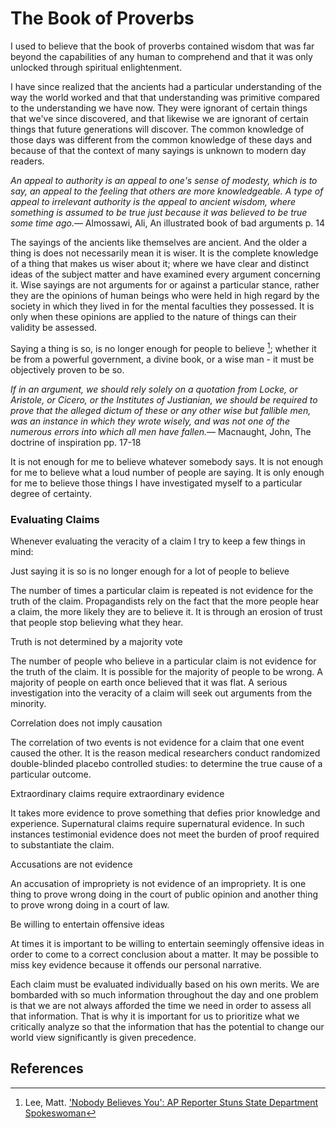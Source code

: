 The Book of Proverbs
====================

I used to believe that the book of proverbs contained wisdom that was far beyond the capabilities of any human to comprehend and that it was only unlocked through spiritual enlightenment.

I have since realized that the ancients had a particular understanding of the way the world worked and that that understanding was primitive compared to the understanding we have now. They were ignorant of certain things that we've since discovered, and that likewise we are ignorant of certain things that future generations will discover. The common knowledge of those days was different from the common knowledge of these days and because of that the context of many sayings is unknown to modern day readers.

<quote><cite>An appeal to authority is an appeal to one's sense of modesty, which is to say, an appeal to the feeling that others are more knowledgeable. A type of appeal to irrelevant authority is the appeal to ancient wisdom, where something is assumed to be true just because it was believed to be true some time ago.</cite><span>— <author>Almossawi, Ali</author>, <book>An illustrated book of bad arguments p. 14</book></span></quote>

The sayings of the ancients like themselves are ancient. And the older a thing is does not necessarily mean it is wiser. It is the complete knowledge of a thing that makes us wiser about it; where we have clear and distinct ideas of the subject matter and have examined every argument concerning it. Wise sayings are not arguments for or against a particular stance, rather they are the opinions of human beings who were held in high regard by the society in which they lived in for the mental faculties they possessed. It is only when these opinions are applied to the nature of things can their validity be assessed.

Saying a thing is so, is no longer enough for people to believe [^1]; whether it be from a powerful government, a divine book, or a wise man - it must be objectively proven to be so.

<quote><cite>If in an argument, we should rely solely on a quotation from Locke, or Aristole, or Cicero, or the Institutes of Justianian, we should be required to prove that the alleged dictum of these or any other wise but fallible men, was an instance in which they wrote wisely, and was not one of the numerous errors into which all men have fallen.</cite><span>— <author>Macnaught, John</author>, <book>The doctrine of inspiration pp. 17-18</book></span></quote>

It is not enough for me to believe whatever somebody says. It is not enough for me to believe what a loud number of people are saying. It is only enough for me to believe those things I have investigated myself to a particular degree of certainty.

### Evaluating Claims

Whenever evaluating the veracity of a claim I try to keep a few things in mind:

<quote>Just saying it is so is no longer enough for a lot of people to believe</quote>

The number of times a particular claim is repeated is not evidence for the truth of the claim. Propagandists rely on the fact that the more people hear a claim, the more likely they are to believe it. It is through an erosion of trust that people stop believing what they hear.

<quote>Truth is not determined by a majority vote</quote>

The number of people who believe in a particular claim is not evidence for the truth of the claim. It is possible for the majority of people to be wrong. A majority of people on earth once believed that it was flat. A serious investigation into the veracity of a claim will seek out arguments from the minority.

<quote>Correlation does not imply causation</quote>

The correlation of two events is not evidence for a claim that one event caused the other. It is the reason medical researchers conduct randomized double-blinded placebo controlled studies: to determine the true cause of a particular outcome.

<quote>Extraordinary claims require extraordinary evidence</quote>

It takes more evidence to prove something that defies prior knowledge and experience. Supernatural claims require supernatural evidence. In such instances testimonial evidence does not meet the burden of proof required to substantiate the claim.

<quote>Accusations are not evidence</quote>

An accusation of impropriety is not evidence of an impropriety. It is one thing to prove wrong doing in the court of public opinion and another thing to prove wrong doing in a court of law.

<quote>Be willing to entertain offensive ideas</quote>

At times it is important to be willing to entertain seemingly offensive ideas in order to come to a correct conclusion about a matter. It may be possible to miss key evidence because it offends our personal narrative.

Each claim must be evaluated individually based on his own merits. We are bombarded with so much information throughout the day and one problem is that we are not always afforded the time we need in order to assess all that information. That is why it is important for us to prioritize what we critically analyze so that the information that has the potential to change our world view significantly is given precedence.

References
----------

[^1]: Lee, Matt. ['Nobody Believes You': AP Reporter Stuns State Department Spokeswoman](http://www.breitbart.com/video/2013/10/25/nobody-believes-you-ap-reporter-blasts-stunned-state-department-spokeswoman/)
